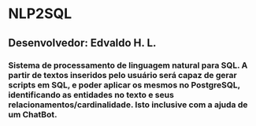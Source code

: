 # NLP2SQL

## Desenvolvedor: Edvaldo H. L.

### Sistema de processamento de linguagem natural para SQL. A partir de textos inseridos pelo usuário será capaz de gerar scripts em SQL, e poder aplicar os mesmos no PostgreSQL, identificando as entidades no texto e seus relacionamentos/cardinalidade. Isto inclusive com a ajuda de um ChatBot.
